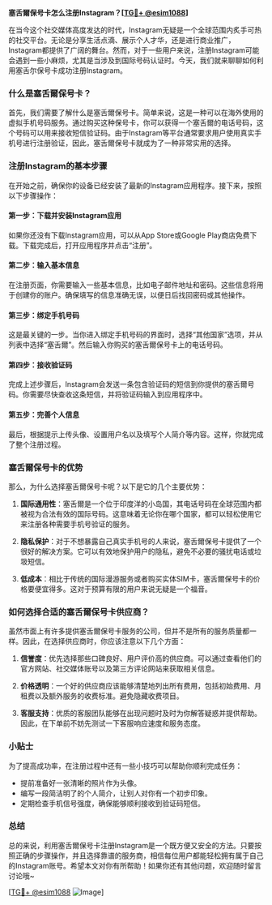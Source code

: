 **塞舌爾保号卡怎么注册Instagram？[[TG💪+ @esim1088](https://t.me/s/esim1088)]**

在当今这个社交媒体高度发达的时代，Instagram无疑是一个全球范围内炙手可热的社交平台。无论是分享生活点滴、展示个人才华，还是进行商业推广，Instagram都提供了广阔的舞台。然而，对于一些用户来说，注册Instagram可能会遇到一些小麻烦，尤其是当涉及到国际号码认证时。今天，我们就来聊聊如何利用塞舌尔保号卡成功注册Instagram。

### 什么是塞舌爾保号卡？

首先，我们需要了解什么是塞舌爾保号卡。简单来说，这是一种可以在海外使用的虚拟手机号码服务。通过购买这种保号卡，你可以获得一个塞舌爾的电话号码，这个号码可以用来接收短信验证码。由于Instagram等平台通常要求用户使用真实手机号进行注册验证，因此，塞舌爾保号卡就成为了一种非常实用的选择。

### 注册Instagram的基本步骤

在开始之前，确保你的设备已经安装了最新的Instagram应用程序。接下来，按照以下步骤操作：

#### 第一步：下载并安装Instagram应用
如果你还没有下载Instagram应用，可以从App Store或Google Play商店免费下载。下载完成后，打开应用程序并点击“注册”。

#### 第二步：输入基本信息
在注册页面，你需要输入一些基本信息，比如电子邮件地址和密码。这些信息将用于创建你的账户。确保填写的信息准确无误，以便日后找回密码或其他操作。

#### 第三步：绑定手机号码
这是最关键的一步。当你进入绑定手机号码的界面时，选择“其他国家”选项，并从列表中选择“塞舌爾”。然后输入你购买的塞舌爾保号卡上的电话号码。

#### 第四步：接收验证码
完成上述步骤后，Instagram会发送一条包含验证码的短信到你提供的塞舌爾号码。你需要尽快查收这条短信，并将验证码输入到应用程序中。

#### 第五步：完善个人信息
最后，根据提示上传头像、设置用户名以及填写个人简介等内容。这样，你就完成了整个注册过程。

### 塞舌爾保号卡的优势

那么，为什么选择塞舌爾保号卡呢？以下是它的几个主要优势：

1. **国际通用性**：塞舌爾是一个位于印度洋的小岛国，其电话号码在全球范围内都被视为合法有效的国际号码。这意味着无论你在哪个国家，都可以轻松使用它来注册各种需要手机号验证的服务。

2. **隐私保护**：对于不想暴露自己真实手机号的人来说，塞舌爾保号卡提供了一个很好的解决方案。它可以有效地保护用户的隐私，避免不必要的骚扰电话或垃圾短信。

3. **低成本**：相比于传统的国际漫游服务或者购买实体SIM卡，塞舌爾保号卡的价格要便宜得多。这对于预算有限的用户来说无疑是一个福音。

### 如何选择合适的塞舌爾保号卡供应商？

虽然市面上有许多提供塞舌爾保号卡服务的公司，但并不是所有的服务质量都一样。因此，在选择供应商时，你应该注意以下几个方面：

1. **信誉度**：优先选择那些口碑良好、用户评价高的供应商。可以通过查看他们的官方网站、社交媒体账号以及第三方评论网站来获取相关信息。

2. **价格透明**：一个好的供应商应该能够清楚地列出所有费用，包括初始费用、月租费以及额外服务的收费标准。避免隐藏收费项目。

3. **客服支持**：优质的客服团队能够在出现问题时及时为你解答疑惑并提供帮助。因此，在下单前不妨先测试一下客服响应速度和服务态度。

### 小贴士

为了提高成功率，在注册过程中还有一些小技巧可以帮助你顺利完成任务：

- 提前准备好一张清晰的照片作为头像。
- 编写一段简洁明了的个人简介，让别人对你有一个初步印象。
- 定期检查手机信号强度，确保能够顺利接收到验证码短信。

### 总结

总的来说，利用塞舌爾保号卡注册Instagram是一个既方便又安全的方法。只要按照正确的步骤操作，并且选择靠谱的服务商，相信每位用户都能轻松拥有属于自己的Instagram账号。希望本文对你有所帮助！如果你还有其他问题，欢迎随时留言讨论哦~

[[TG💪+ @esim1088](https://t.me/s/esim1088) ![Image](https://i.postimg.cc/4NQfJmqS/Snipaste-2025-05-13-00-14-12.png)]